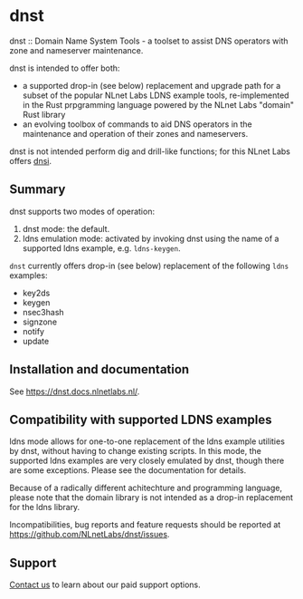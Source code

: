# dnst

dnst
:: Domain Name System Tools - a toolset to assist DNS operators with zone and nameserver maintenance.

dnst is intended to offer both:
- a supported drop-in (see below) replacement and upgrade path for a subset of the popular NLnet Labs LDNS example tools, re-implemented in the Rust prpgramming language powered by the NLnet Labs "domain" Rust library
- an evolving toolbox of commands to aid DNS operators in the maintenance and operation of their zones and nameservers.

dnst is not intended perform dig and drill-like functions; for this NLnet Labs offers [dnsi](https://github.com/NLnetLabs/dnsi).

## Summary

dnst supports two modes of operation:

1. dnst mode: the default.
2. ldns emulation mode: activated by invoking dnst using the name of a supported ldns example, e.g. `ldns-keygen`.

`dnst` currently offers drop-in (see below) replacement of the following `ldns` examples:

- key2ds
- keygen
- nsec3hash  
- signzone  
- notify  
- update

## Installation and documentation

See https://dnst.docs.nlnetlabs.nl/.

## Compatibility with supported LDNS examples

ldns mode allows for one-to-one replacement of the ldns example utilities by dnst, without having to change existing scripts. In this mode, the supported ldns examples are very closely emulated by dnst, though there are some exceptions. Please see the documentation for details. 

Because of a radically different achitechture and programming language, please note that the domain library is not intended as a drop-in replacement for the ldns library.

Incompatibilities, bug reports and feature requests should be reported at https://github.com/NLnetLabs/dnst/issues.

## Support

[Contact us](https://nlnetlabs.nl/services/contracts/) to learn about our paid support options.